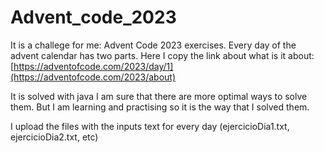 # Advent_code_2023

It is a challege for me: Advent Code 2023 exercises.  Every day of the advent calendar has two parts. Here I copy the link about what is it about:
[https://adventofcode.com/2023/day/1](https://adventofcode.com/2023/about)

It is solved with java
I am sure that there are more optimal ways to solve them. But I am learning and practising so it is the way that I solved them.

I upload the files with the inputs text for every day (ejercicioDia1.txt, ejercicioDia2.txt, etc)
